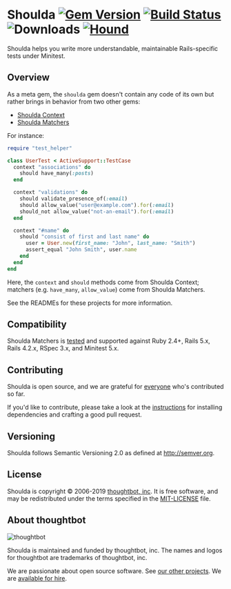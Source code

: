 # Shoulda [![Gem Version][version-badge]][rubygems] [![Build Status][travis-badge]][travis] ![Downloads][downloads-badge] [![Hound][hound-badge]][hound]

[version-badge]: http://img.shields.io/gem/v/shoulda.svg
[rubygems]: http://rubygems.org/gems/shoulda
[travis-badge]: http://img.shields.io/travis/thoughtbot/shoulda/master.svg
[travis]: http://travis-ci.org/thoughtbot/shoulda
[downloads-badge]: http://img.shields.io/gem/dtv/shoulda.svg
[hound-badge]: https://img.shields.io/badge/Reviewed_by-Hound-8E64B0.svg
[hound]: https://houndci.com

Shoulda helps you write more understandable, maintainable Rails-specific tests
under Minitest.

## Overview

As a meta gem, the `shoulda` gem doesn't contain any code of its own but rather
brings in behavior from two other gems:

* [Shoulda Context]
* [Shoulda Matchers]

[Shoulda Context]: https://github.com/thoughtbot/shoulda-context
[Shoulda Matchers]: https://github.com/thoughtbot/shoulda-matchers

For instance:

```ruby
require "test_helper"

class UserTest < ActiveSupport::TestCase
  context "associations" do
    should have_many(:posts)
  end

  context "validations" do
    should validate_presence_of(:email)
    should allow_value("user@example.com").for(:email)
    should_not allow_value("not-an-email").for(:email)
  end

  context "#name" do
    should "consist of first and last name" do
      user = User.new(first_name: "John", last_name: "Smith")
      assert_equal "John Smith", user.name
    end
  end
end
```

Here, the `context` and `should` methods come from Shoulda Context; matchers
(e.g. `have_many`, `allow_value`) come from Shoulda Matchers.

See the READMEs for these projects for more information.

## Compatibility

Shoulda Matchers is [tested][travis] and supported against Ruby 2.4+, Rails 5.x,
Rails 4.2.x, RSpec 3.x, and Minitest 5.x.

## Contributing

Shoulda is open source, and we are grateful for [everyone][contributors] who's
contributed so far.

[contributors]: https://github.com/thoughtbot/shoulda/contributors

If you'd like to contribute, please take a look at the
[instructions](CONTRIBUTING.md) for installing dependencies and crafting a good
pull request.

## Versioning

Shoulda follows Semantic Versioning 2.0 as defined at <http://semver.org>.

## License

Shoulda is copyright © 2006-2019 [thoughtbot, inc][thoughtbot]. It is free
software, and may be redistributed under the terms specified in the
[MIT-LICENSE](MIT-LICENSE) file.

## About thoughtbot

![thoughtbot][thoughtbot-logo]

[thoughtbot-logo]: https://presskit.thoughtbot.com/images/thoughtbot-logo-for-readmes.svg

Shoulda is maintained and funded by thoughtbot, inc. The names and logos for
thoughtbot are trademarks of thoughtbot, inc.

We are passionate about open source software. See [our other
projects][community]. We are [available for hire][thoughtbot].

[community]: https://thoughtbot.com/community?utm_source=github
[thoughtbot]: https://thoughtbot.com?utm_source=github
